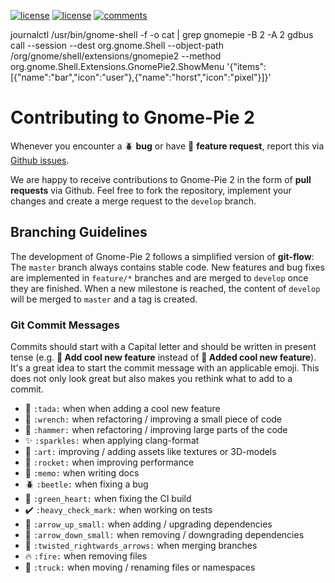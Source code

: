 [![license](https://img.shields.io/badge/Gnome_Shell-3.36.2-blue.svg)](LICENSE)
[![license](https://img.shields.io/badge/License-MIT-purple.svg)](LICENSE)
[![comments](https://img.shields.io/badge/Comments-14.6&percnt;-green.svg)](cloc.sh)

journalctl /usr/bin/gnome-shell -f -o cat | grep gnomepie -B 2 -A 2
gdbus call --session --dest org.gnome.Shell --object-path /org/gnome/shell/extensions/gnomepie2 --method org.gnome.Shell.Extensions.GnomePie2.ShowMenu '{"items":[{"name":"bar","icon":"user"},{"name":"horst","icon":"pixel"}]}'

# Contributing to Gnome-Pie 2

Whenever you encounter a :beetle: **bug** or have :tada: **feature request**, 
report this via [Github issues](https://github.com/schneegans/gnome-pie-2/issues).

We are happy to receive contributions to Gnome-Pie 2 in the form of **pull requests** via Github.
Feel free to fork the repository, implement your changes and create a merge request to the `develop` branch.

## Branching Guidelines

The development of Gnome-Pie 2 follows a simplified version of **git-flow**: The `master` branch always contains stable code.
New features and bug fixes are implemented in `feature/*` branches and are merged to `develop` once they are finished.
When a new milestone is reached, the content of `develop` will be merged to `master` and a tag is created.

### Git Commit Messages

Commits should start with a Capital letter and should be written in present tense (e.g. __:tada: Add cool new feature__ instead of __:tada: Added cool new feature__).
It's a great idea to start the commit message with an applicable emoji. This does not only look great but also makes you rethink what to add to a commit.
* :tada: `:tada:` when when adding a cool new feature
* :wrench: `:wrench:` when refactoring / improving a small piece of code
* :hammer: `:hammer:` when refactoring / improving large parts of the code
* :sparkles: `:sparkles:` when applying clang-format
* :art: `:art:` improving / adding assets like textures or 3D-models
* :rocket: `:rocket:` when improving performance
* :memo: `:memo:` when writing docs
* :beetle: `:beetle:` when fixing a bug
* :green_heart: `:green_heart:` when fixing the CI build
* :heavy_check_mark: `:heavy_check_mark:` when working on tests
* :arrow_up_small: `:arrow_up_small:` when adding / upgrading dependencies
* :arrow_down_small: `:arrow_down_small:` when removing / downgrading dependencies
* :twisted_rightwards_arrows: `:twisted_rightwards_arrows:` when merging branches
* :fire: `:fire:` when removing files
* :truck: `:truck:` when moving / renaming files or namespaces